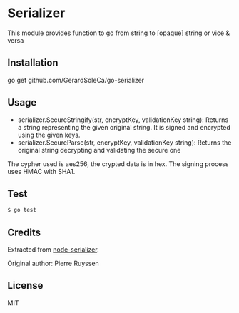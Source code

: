 # Serializer

This module provides function to go from string to [opaque] string or vice & versa

## Installation

go get github.com/GerardSoleCa/go-serializer

## Usage

* serializer.SecureStringify(str, encryptKey, validationKey string): Returns a string representing the given original string. It is signed and encrypted using the given keys.
* serializer.SecureParse(str, encryptKey, validationKey string): Returns the original string decrypting and validating the secure one

The cypher used is aes256, the crypted data is in hex. The signing process uses HMAC with SHA1.

## Test

```bash
$ go test
```

## Credits

Extracted from [node-serializer](https://github.com/AF83/node-serializer).

Original author: Pierre Ruyssen

## License

MIT


